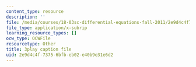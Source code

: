 ```yaml
---
content_type: resource
description: ''
file: /media/courses/18-03sc-differential-equations-fall-2011/2e9d4c4f73756bfbeb02e40b9e31e6d2_Wz1d0rHn_fU.srt
file_type: application/x-subrip
learning_resource_types: []
ocw_type: OCWFile
resourcetype: Other
title: 3play caption file
uid: 2e9d4c4f-7375-6bfb-eb02-e40b9e31e6d2
---
```


